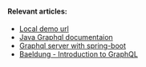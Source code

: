 #### Relevant articles:

- [Local demo url](http://localhost:8080/graphiql)
- [Java Graphql documentaion](http://graphql-java.readthedocs.io/en/v7/schema.html)
- [Graphql server with spring-boot](https://www.pluralsight.com/guides/java-and-j2ee/building-a-graphql-server-with-spring-boot)
- [Baeldung - Introduction to GraphQL](http://www.baeldung.com/graphql)
